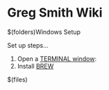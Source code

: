 
# Greg Smith Wiki

$(folders)Windows Setup

Set up steps...

1. Open a [TERMINAL window](https://blog.teamtreehouse.com/introduction-to-the-mac-os-x-command-line): 
2. Install [BREW](https://brew.sh/)

$(files)
<!--stackedit_data:
eyJoaXN0b3J5IjpbLTE0Nzg4NTQxNCwtNTMwNDA5NDNdfQ==
-->
